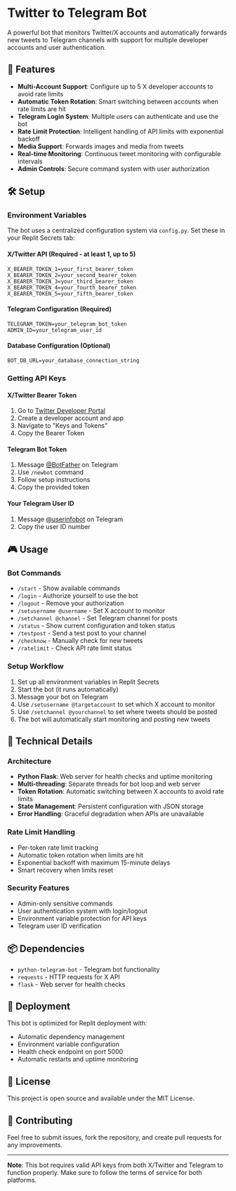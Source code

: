 # Twitter to Telegram Bot

A powerful bot that monitors Twitter/X accounts and automatically forwards new tweets to Telegram channels with support for multiple developer accounts and user authentication.

## 🚀 Features

- **Multi-Account Support**: Configure up to 5 X developer accounts to avoid rate limits
- **Automatic Token Rotation**: Smart switching between accounts when rate limits are hit
- **Telegram Login System**: Multiple users can authenticate and use the bot
- **Rate Limit Protection**: Intelligent handling of API limits with exponential backoff
- **Media Support**: Forwards images and media from tweets
- **Real-time Monitoring**: Continuous tweet monitoring with configurable intervals
- **Admin Controls**: Secure command system with user authorization

## 🛠️ Setup

### Environment Variables

The bot uses a centralized configuration system via `config.py`. Set these in your Replit Secrets tab:

#### X/Twitter API (Required - at least 1, up to 5)
```
X_BEARER_TOKEN_1=your_first_bearer_token
X_BEARER_TOKEN_2=your_second_bearer_token
X_BEARER_TOKEN_3=your_third_bearer_token
X_BEARER_TOKEN_4=your_fourth_bearer_token
X_BEARER_TOKEN_5=your_fifth_bearer_token
```

#### Telegram Configuration (Required)
```
TELEGRAM_TOKEN=your_telegram_bot_token
ADMIN_ID=your_telegram_user_id
```

#### Database Configuration (Optional)
```
BOT_DB_URL=your_database_connection_string
```

### Getting API Keys

#### X/Twitter Bearer Token
1. Go to [Twitter Developer Portal](https://developer.twitter.com/)
2. Create a developer account and app
3. Navigate to "Keys and Tokens"
4. Copy the Bearer Token

#### Telegram Bot Token
1. Message [@BotFather](https://t.me/BotFather) on Telegram
2. Use `/newbot` command
3. Follow setup instructions
4. Copy the provided token

#### Your Telegram User ID
1. Message [@userinfobot](https://t.me/userinfobot) on Telegram
2. Copy the user ID number

## 🎮 Usage

### Bot Commands

- `/start` - Show available commands
- `/login` - Authorize yourself to use the bot
- `/logout` - Remove your authorization
- `/setusername @username` - Set X account to monitor
- `/setchannel @channel` - Set Telegram channel for posts
- `/status` - Show current configuration and token status
- `/testpost` - Send a test post to your channel
- `/checknow` - Manually check for new tweets
- `/ratelimit` - Check API rate limit status

### Setup Workflow

1. Set up all environment variables in Replit Secrets
2. Start the bot (it runs automatically)
3. Message your bot on Telegram
4. Use `/setusername @targetaccount` to set which X account to monitor
5. Use `/setchannel @yourchannel` to set where tweets should be posted
6. The bot will automatically start monitoring and posting new tweets

## 🔧 Technical Details

### Architecture
- **Python Flask**: Web server for health checks and uptime monitoring
- **Multi-threading**: Separate threads for bot loop and web server
- **Token Rotation**: Automatic switching between X accounts to avoid rate limits
- **State Management**: Persistent configuration with JSON storage
- **Error Handling**: Graceful degradation when APIs are unavailable

### Rate Limit Handling
- Per-token rate limit tracking
- Automatic token rotation when limits are hit
- Exponential backoff with maximum 15-minute delays
- Smart recovery when limits reset

### Security Features
- Admin-only sensitive commands
- User authentication system with login/logout
- Environment variable protection for API keys
- Telegram user ID verification

## 📦 Dependencies

- `python-telegram-bot` - Telegram bot functionality
- `requests` - HTTP requests for X API
- `flask` - Web server for health checks

## 🚀 Deployment

This bot is optimized for Replit deployment with:
- Automatic dependency management
- Environment variable configuration
- Health check endpoint on port 5000
- Automatic restarts and uptime monitoring

## 📝 License

This project is open source and available under the MIT License.

## 🤝 Contributing

Feel free to submit issues, fork the repository, and create pull requests for any improvements.

---

**Note**: This bot requires valid API keys from both X/Twitter and Telegram to function properly. Make sure to follow the terms of service for both platforms.